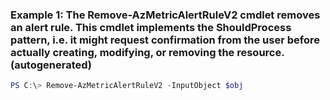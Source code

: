 ### Example 1: The Remove-AzMetricAlertRuleV2 cmdlet removes an alert rule. This cmdlet implements the ShouldProcess pattern, i.e. it might request confirmation from the user before actually creating, modifying, or removing the resource. (autogenerated)
```powershell
PS C:\> Remove-AzMetricAlertRuleV2 -InputObject $obj
```

